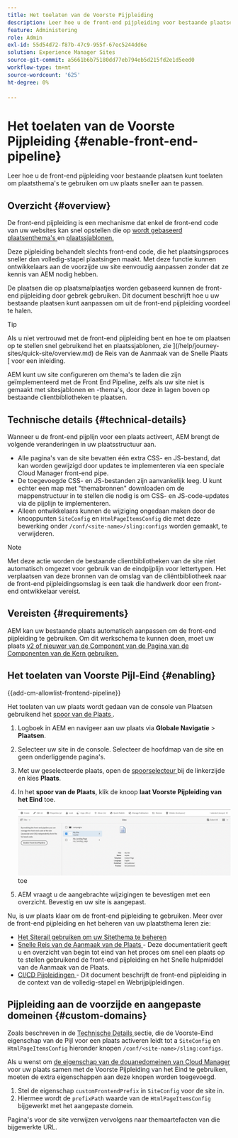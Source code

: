 ```yaml
---
title: Het toelaten van de Voorste Pijpleiding
description: Leer hoe u de front-end pijpleiding voor bestaande plaatsen kunt toelaten om plaatsthema's te gebruiken om uw plaats sneller aan te passen.
feature: Administering
role: Admin
exl-id: 55d54d72-f87b-47c9-955f-67ec5244dd6e
solution: Experience Manager Sites
source-git-commit: a5661b6b75180dd77eb794eb5d215fd2e1d5eed0
workflow-type: tm+mt
source-wordcount: '625'
ht-degree: 0%

---
```


# Het toelaten van de Voorste Pijpleiding {#enable-front-end-pipeline}

Leer hoe u de front-end pijpleiding voor bestaande plaatsen kunt toelaten om plaatsthema&#39;s te gebruiken om uw plaats sneller aan te passen.

## Overzicht {#overview}

De front-end pijpleiding is een mechanisme dat enkel de front-end code van uw websites kan snel opstellen die op [ wordt gebaseerd plaatsenthema&#39;s ](site-themes.md) en [ plaatssjablonen.](site-templates.md)

Deze pijpleiding behandelt slechts front-end code, die het plaatsingsproces sneller dan volledig-stapel plaatsingen maakt. Met deze functie kunnen ontwikkelaars aan de voorzijde uw site eenvoudig aanpassen zonder dat ze kennis van AEM nodig hebben.

De plaatsen die op plaatsmalplaatjes worden gebaseerd kunnen de front-end pijpleiding door gebrek gebruiken. Dit document beschrijft hoe u uw bestaande plaatsen kunt aanpassen om uit de front-end pijpleiding voordeel te halen.

>[!TIP]
>
>Als u niet vertrouwd met de front-end pijpleiding bent en hoe te om plaatsen op te stellen snel gebruikend het en plaatssjablonen, zie ](/help/journey-sites/quick-site/overview.md) de Reis van de Aanmaak van de Snelle Plaats [ voor een inleiding.

AEM kunt uw site configureren om thema&#39;s te laden die zijn geïmplementeerd met de Front End Pipeline, zelfs als uw site niet is gemaakt met sitesjablonen en -thema&#39;s, door deze in lagen boven op bestaande clientbibliotheken te plaatsen.

## Technische details {#technical-details}

Wanneer u de front-end pijplijn voor een plaats activeert, AEM brengt de volgende veranderingen in uw plaatsstructuur aan.

* Alle pagina&#39;s van de site bevatten één extra CSS- en JS-bestand, dat kan worden gewijzigd door updates te implementeren via een speciale Cloud Manager front-end pipe.
* De toegevoegde CSS- en JS-bestanden zijn aanvankelijk leeg. U kunt echter een map met &quot;themabronnen&quot; downloaden om de mappenstructuur in te stellen die nodig is om CSS- en JS-code-updates via de pijplijn te implementeren.
* Alleen ontwikkelaars kunnen de wijziging ongedaan maken door de knooppunten `SiteConfig` en `HtmlPageItemsConfig` die met deze bewerking onder `/conf/<site-name>/sling:configs` worden gemaakt, te verwijderen.

>[!NOTE]
>
>Met deze actie worden de bestaande clientbibliotheken van de site niet automatisch omgezet voor gebruik van de eindpijplijn voor lettertypen. Het verplaatsen van deze bronnen van de omslag van de cliëntbibliotheek naar de front-end pijpleidingsomslag is een taak die handwerk door een front-end ontwikkelaar vereist.

## Vereisten {#requirements}

AEM kan uw bestaande plaats automatisch aanpassen om de front-end pijpleiding te gebruiken. Om dit werkschema te kunnen doen, moet uw plaats [ v2 of nieuwer van de Component van de Pagina van de Componenten van de Kern gebruiken.](https://experienceleague.adobe.com/en/docs/experience-manager-core-components/using/wcm-components/page)

## Het toelaten van Voorste Pijl-Eind {#enabling}

{{add-cm-allowlist-frontend-pipeline}}

Het toelaten van uw plaats wordt gedaan van de console van Plaatsen gebruikend het [ spoor van de Plaats ](site-rail.md).

1. Logboek in AEM en navigeer aan uw plaats via **Globale Navigatie** > **Plaatsen**.
1. Selecteer uw site in de console. Selecteer de hoofdmap van de site en geen onderliggende pagina&#39;s.
1. Met uw geselecteerde plaats, open de [ spoorselecteur ](/help/sites-cloud/authoring/basic-handling.md#rail-selector) bij de linkerzijde en kies **Plaats**.
1. In het **spoor van de Plaats**, klik de knoop **laat Voorste Pijpleiding van het Eind** toe.

   ![ laat front-end pijpleiding ](/help/sites-cloud/administering/assets/enable-front-end-pipeline.png) toe

1. AEM vraagt u de aangebrachte wijzigingen te bevestigen met een overzicht. Bevestig en uw site is aangepast.

Nu, is uw plaats klaar om de front-end pijpleiding te gebruiken. Meer over de front-end pijpleiding en het beheren van uw plaatsthema leren zie:

* [Het Siterail gebruiken om uw Sitethema te beheren](site-rail.md)
* [ Snelle Reis van de Aanmaak van de Plaats ](/help/journey-sites/quick-site/overview.md) - Deze documentatierit geeft u en overzicht van begin tot eind van het proces om snel een plaats op te stellen gebruikend de front-end pijpleiding en het Snelle hulpmiddel van de Aanmaak van de Plaats.
* [ CI/CD Pijpleidingen ](/help/implementing/cloud-manager/configuring-pipelines/introduction-ci-cd-pipelines.md#front-end) - Dit document beschrijft de front-end pijpleiding in de context van de volledig-stapel en Webrijpijpleidingen.

## Pijpleiding aan de voorzijde en aangepaste domeinen {#custom-domains}

Zoals beschreven in de [ Technische Details ](#technical-details) sectie, die de Voorste-Eind eigenschap van de Pijl voor een plaats activeren leidt tot a `SiteConfig` en `HtmlPageItemsConfig` hieronder knopen `/conf/<site-name>/sling:configs`.

Als u wenst om [ de eigenschap van de douanedomeinen van Cloud Manager ](/help/implementing/cloud-manager/custom-domain-names/introduction.md) voor uw plaats samen met de Voorste Pijpleiding van het Eind te gebruiken, moeten de extra eigenschappen aan deze knopen worden toegevoegd.

1. Stel de eigenschap `customFrontendPrefix` in `SiteConfig` voor de site in.
1. Hiermee wordt de `prefixPath` waarde van de `HtmlPageItemsConfig` bijgewerkt met het aangepaste domein.

Pagina&#39;s voor de site verwijzen vervolgens naar themaartefacten van die bijgewerkte URL.
